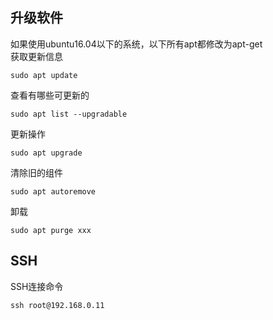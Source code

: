## 升级软件
如果使用ubuntu16.04以下的系统，以下所有apt都修改为apt-get  
获取更新信息

	sudo apt update

查看有哪些可更新的

	sudo apt list --upgradable
	
更新操作

	sudo apt upgrade

清除旧的组件

	sudo apt autoremove
	
卸载

	sudo apt purge xxx
	
## SSH
SSH连接命令

	ssh root@192.168.0.11